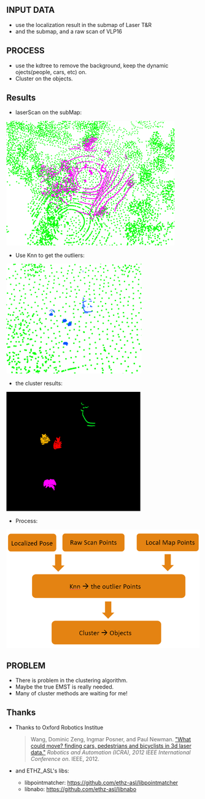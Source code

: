 ## INPUT DATA

+ use the localization result in the submap of Laser T&R
+ and the submap, and a raw scan of VLP16

## PROCESS

+ use the kdtree to remove the background, keep the dynamic ojects(people, cars, etc) on.
+ Cluster on the objects.

## Results

+ laserScan on the subMap:

![](./image/1.png)

+ Use Knn to get the outliers:

![](./image/2.png)

+ the cluster results:

![](./image/0.png)

+ Process:

![](./image/4.png)

## PROBLEM

+ There is problem in the clustering algorithm. 
+ Maybe the true EMST is really needed.
+ Many of cluster methods are waiting for me! 

## Thanks

+ Thanks to Oxford Robotics Institue

  > Wang, Dominic Zeng, Ingmar Posner, and Paul Newman. ["What could move? finding cars, pedestrians and bicyclists in 3d laser data."](http://www.robots.ox.ac.uk/~mobile/Papers/2012ICRA_wang.pdf) *Robotics and Automation (ICRA), 2012 IEEE International Conference on*. IEEE, 2012.


+ and ETHZ_ASL's libs:
  + libpointmatcher:   https://github.com/ethz-asl/libpointmatcher
  + libnabo:   https://github.com/ethz-asl/libnabo